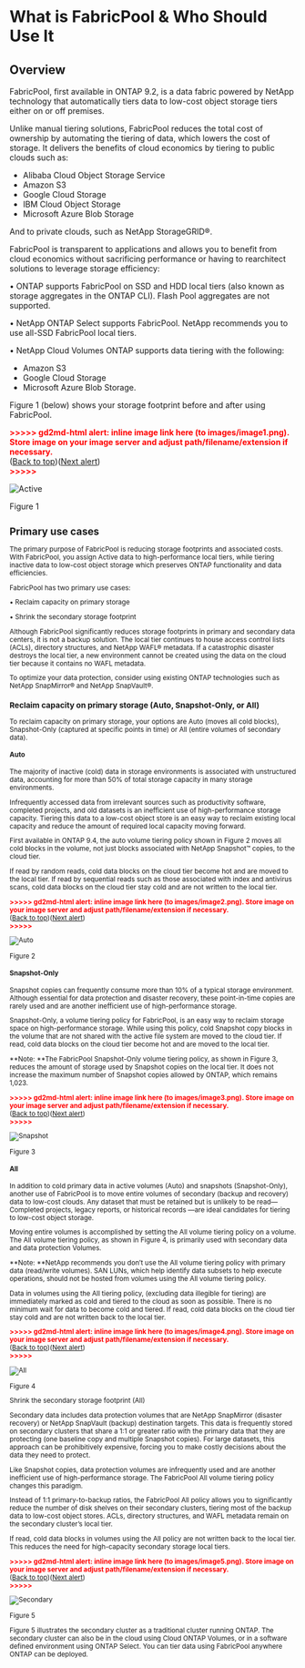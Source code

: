 # What is FabricPool & Who Should Use It

## Overview

FabricPool, first available in ONTAP 9.2, is a data fabric powered by NetApp technology that automatically tiers data to low-cost object storage tiers either on or off premises.

Unlike manual tiering solutions, FabricPool reduces the total cost of ownership by automating the tiering of data, which lowers the cost of storage. It delivers the benefits of cloud economics by tiering to public clouds such as:



* Alibaba Cloud Object Storage Service
* Amazon S3
* Google Cloud Storage
* IBM Cloud Object Storage
* Microsoft Azure Blob Storage

 And to private clouds, such as NetApp StorageGRID®.

FabricPool is transparent to applications and allows you to benefit from cloud economics without sacrificing performance or having to rearchitect solutions to leverage storage efficiency:

• ONTAP supports FabricPool on SSD and HDD local tiers (also known as storage aggregates in the ONTAP CLI). Flash Pool aggregates are not supported.

• NetApp ONTAP Select supports FabricPool. NetApp recommends you to use all-SSD FabricPool local tiers.

• NetApp Cloud Volumes ONTAP supports data tiering with the following:



* Amazon S3
* Google Cloud Storage
* Microsoft Azure Blob Storage.

Figure 1 (below) shows your storage footprint before and after using FabricPool.



<p id="gdcalert1" ><span style="color: red; font-weight: bold">>>>>>  gd2md-html alert: inline image link here (to images/image1.png). Store image on your image server and adjust path/filename/extension if necessary. </span><br>(<a href="#">Back to top</a>)(<a href="#gdcalert2">Next alert</a>)<br><span style="color: red; font-weight: bold">>>>>> </span></p>


![Active](images/Figure1.png)


Figure 1 <small>


## Primary use cases

The primary purpose of FabricPool is reducing storage footprints and associated costs. With FabricPool, you assign Active data to high-performance local tiers, while tiering inactive data to low-cost object storage which preserves ONTAP functionality and data efficiencies.

FabricPool has two primary use cases:

• Reclaim capacity on primary storage

• Shrink the secondary storage footprint

Although FabricPool significantly reduces storage footprints in primary and secondary data centers, it is not a backup solution. The local tier continues to house access control lists (ACLs), directory structures, and NetApp WAFL® metadata. If a catastrophic disaster destroys the local tier, a new environment cannot be created using the data on the cloud tier because it contains no WAFL metadata.

To optimize your data protection, consider using existing ONTAP technologies such as NetApp SnapMirror® and NetApp SnapVault®.

### Reclaim capacity on primary storage (Auto, Snapshot-Only, or All)

To reclaim capacity on primary storage, your options are Auto (moves all cold blocks), Snapshot-Only (captured at specific points in time) or All (entire volumes of secondary data).


#### Auto

The majority of inactive (cold) data in storage environments is associated with unstructured data, accounting for more than 50% of total storage capacity in many storage environments.

Infrequently accessed data from irrelevant sources such as productivity software, completed projects, and old datasets is an inefficient use of high-performance storage capacity. Tiering this data to a low-cost object store is an easy way to reclaim existing local capacity and reduce the amount of required local capacity moving forward.

First available in ONTAP 9.4, the auto volume tiering policy shown in Figure 2 moves all cold blocks in the volume, not just blocks associated with NetApp Snapshot™ copies, to the cloud tier.

If read by random reads, cold data blocks on the cloud tier become hot and are moved to the local tier. If read by sequential reads such as those associated with index and antivirus scans, cold data blocks on the cloud tier stay cold and are not written to the local tier.



<p id="gdcalert2" ><span style="color: red; font-weight: bold">>>>>>  gd2md-html alert: inline image link here (to images/image2.png). Store image on your image server and adjust path/filename/extension if necessary. </span><br>(<a href="#">Back to top</a>)(<a href="#gdcalert3">Next alert</a>)<br><span style="color: red; font-weight: bold">>>>>> </span></p>


![Auto](images/Figure2.png)


Figure 2

#### Snapshot-Only

Snapshot copies can frequently consume more than 10% of a typical storage environment. Although essential for data protection and disaster recovery, these point-in-time copies are rarely used and are another inefficient use of high-performance storage.

Snapshot-Only, a volume tiering policy for FabricPool, is an easy way to reclaim storage space on high-performance storage. While using this policy, cold Snapshot copy blocks in the volume that are not shared with the active file system are moved to the cloud tier. If read, cold data blocks on the cloud tier become hot and are moved to the local tier.

**Note: **The FabricPool Snapshot-Only volume tiering policy, as shown in Figure 3, reduces the amount of storage used by Snapshot copies on the local tier. It does not increase the maximum number of Snapshot copies allowed by ONTAP, which remains 1,023.



<p id="gdcalert3" ><span style="color: red; font-weight: bold">>>>>>  gd2md-html alert: inline image link here (to images/image3.png). Store image on your image server and adjust path/filename/extension if necessary. </span><br>(<a href="#">Back to top</a>)(<a href="#gdcalert4">Next alert</a>)<br><span style="color: red; font-weight: bold">>>>>> </span></p>


![Snapshot](images/Figure3.png)


Figure 3 

#### All

In addition to cold primary data in active volumes (Auto) and snapshots (Snapshot-Only), another use of FabricPool is to move entire volumes of secondary (backup and recovery) data to low-cost clouds. Any dataset that must be retained but is unlikely to be read—Completed projects, legacy reports, or historical records —are ideal candidates for tiering to low-cost object storage.

Moving entire volumes is accomplished by setting the All volume tiering policy on a volume. The All volume tiering policy, as shown in Figure 4, is primarily used with secondary data and data protection Volumes.

**Note: **NetApp recommends you don’t use the All volume tiering policy with primary data (read/write volumes). SAN LUNs, which help identify data subsets to help execute operations, should not be hosted from volumes using the All volume tiering policy.

Data in volumes using the All tiering policy, (excluding data illegible for tiering) are immediately marked as cold and tiered to the cloud as soon as possible. There is no minimum wait for data to become cold and tiered. If read, cold data blocks on the cloud tier stay cold and are not written back to the local tier.



<p id="gdcalert4" ><span style="color: red; font-weight: bold">>>>>>  gd2md-html alert: inline image link here (to images/image4.png). Store image on your image server and adjust path/filename/extension if necessary. </span><br>(<a href="#">Back to top</a>)(<a href="#gdcalert5">Next alert</a>)<br><span style="color: red; font-weight: bold">>>>>> </span></p>


![All](images/Figure4.png)


Figure 4

Shrink the secondary storage footprint (All)

Secondary data includes data protection volumes that are NetApp SnapMirror (disaster recovery) or NetApp SnapVault (backup) destination targets. This data is frequently stored on secondary clusters that share a 1:1 or greater ratio with the primary data that they are protecting (one baseline copy and multiple Snapshot copies). For large datasets, this approach can be prohibitively expensive, forcing you to make costly decisions about the data they need to protect.

Like Snapshot copies, data protection volumes are infrequently used and are another inefficient use of high-performance storage. The FabricPool All volume tiering policy changes this paradigm.

Instead of 1:1 primary-to-backup ratios, the FabricPool All policy allows you to significantly reduce the number of disk shelves on their secondary clusters, tiering most of the backup data to low-cost object stores. ACLs, directory structures, and WAFL metadata remain on the secondary cluster’s local tier.

If read, cold data blocks in volumes using the All policy are not written back to the local tier. This reduces the need for high-capacity secondary storage local tiers.



<p id="gdcalert5" ><span style="color: red; font-weight: bold">>>>>>  gd2md-html alert: inline image link here (to images/image5.png). Store image on your image server and adjust path/filename/extension if necessary. </span><br>(<a href="#">Back to top</a>)(<a href="#gdcalert6">Next alert</a>)<br><span style="color: red; font-weight: bold">>>>>> </span></p>


![Secondary](images/Figure5.png)


Figure 5

Figure 5 illustrates the secondary cluster as a traditional cluster running ONTAP. The secondary cluster can also be in the cloud using Cloud ONTAP Volumes, or in a software defined environment using ONTAP Select. You can tier data using FabricPool anywhere ONTAP can be deployed.
